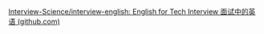 [Interview-Science/interview-english: English for Tech Interview 面试中的英语 (github.com)](https://github.com/Interview-Science/interview-english)